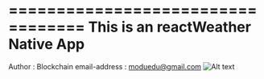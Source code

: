 ==================================
This is an reactWeather Native App
==================================

Author : Blockchain 
email-address : moduedu@gmail.com
![Alt text](/mdImage.png "리엑트로 만든 날씨 앱")

